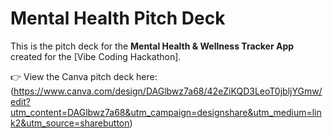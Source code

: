 # Mental Health Pitch Deck

This is the pitch deck for the **Mental Health & Wellness Tracker App** created for the [Vibe Coding Hackathon].

👉 View the Canva pitch deck here: (https://www.canva.com/design/DAGlbwz7a68/42eZiKQD3LeoT0jbljYGmw/edit?utm_content=DAGlbwz7a68&utm_campaign=designshare&utm_medium=link2&utm_source=sharebutton)
